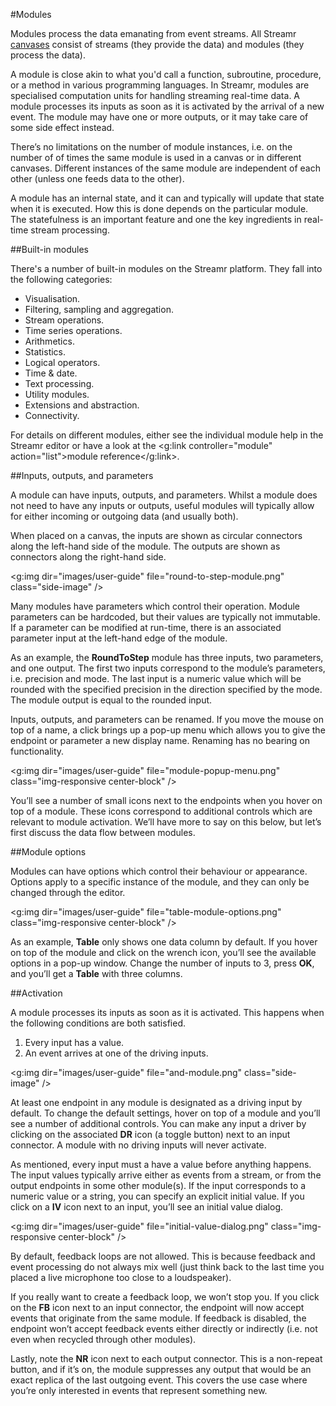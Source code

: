 #Modules

Modules process the data emanating from event streams. All Streamr [canvases](#canvases) consist of streams (they provide the data) and modules (they process the data).

A module is close akin to what you'd call a function, subroutine, procedure, or a method in various programming languages. In Streamr, modules are specialised computation units for handling streaming real-time data. A module processes its inputs as soon as it is activated by the arrival of a new event. The module may have one or more outputs, or it may take care of some side effect instead. 

There’s no limitations on the number of module instances, i.e. on the number of of times the same module is used in a canvas or in different canvases.  Different instances of the same module are independent of each other (unless one feeds data to the other).

A module has an internal state, and it can and typically will update that state when it is executed. How this is done depends on the particular module. The statefulness is an important feature and one the key ingredients in real-time stream processing.

##Built-in modules

There's a number of built-in modules on the Streamr platform. They fall into the following categories:

- Visualisation.
- Filtering, sampling and aggregation.
- Stream operations.
- Time series operations.
- Arithmetics.
- Statistics.
- Logical operators.
- Time & date.
- Text processing.
- Utility modules.
- Extensions and abstraction.
- Connectivity.

For details on different modules, either see the individual module help in the Streamr editor or have a look at the <g:link controller="module" action="list">module reference</g:link>.

##Inputs, outputs, and parameters

A module can have inputs, outputs, and parameters.  Whilst a module does not need to have any inputs or outputs, useful modules will typically allow for either incoming or outgoing data (and usually both).

When placed on a canvas, the inputs are shown as circular connectors along the left-hand side of the module.  The outputs are shown as connectors along the right-hand side.

<g:img dir="images/user-guide" file="round-to-step-module.png" class="side-image" />

Many modules have parameters which control their operation.  Module parameters can be hardcoded, but their values are typically not immutable.  If a parameter can be modified at run-time, there is an associated parameter input at the left-hand edge of the module.

As an example, the **RoundToStep** module has three inputs, two parameters, and one output.  The first two inputs correspond to the module’s parameters, i.e. precision and mode.  The last input is a numeric value which will be rounded with the specified precision in the direction specified by the mode.  The module output is equal to the rounded input.

Inputs, outputs, and parameters can be renamed.  If you move the mouse on top of a name, a click brings up a pop-up menu which allows you to give the endpoint or parameter a new display name.  Renaming has no bearing on functionality.

<g:img dir="images/user-guide" file="module-popup-menu.png" class="img-responsive center-block" />

You’ll see a number of small icons next to the endpoints when you hover on top of a module.  These icons correspond to additional controls which are relevant to module activation.  We’ll have more to say on this below, but let’s first discuss the data flow between modules.

##Module options

Modules can have options which control their behaviour or appearance.  Options apply to a specific instance of the module, and they can only be changed through the editor.

<g:img dir="images/user-guide" file="table-module-options.png" class="img-responsive center-block" />

As an example, **Table** only shows one data column by default.  If you hover on top of the module and click on the wrench icon, you’ll see the available options in a pop-up window.  Change the number of inputs to 3, press **OK**, and you’ll get a **Table** with three columns.

##Activation 

A module processes its inputs as soon as it is activated.  This happens when the following conditions are both satisfied.
1. Every input has a value.
2. An event arrives at one of the driving inputs.

<g:img dir="images/user-guide" file="and-module.png" class="side-image" />

At least one endpoint in any module is designated as a driving input by default.  To change the default settings, hover on top of a module and you’ll see a number of additional controls.  You can make any input a driver by clicking on the associated **DR** icon (a toggle button) next to an input connector.  A module with no driving inputs will never activate.

As mentioned, every input must a have a value before anything happens.  The input values typically arrive either as events from a stream, or from the output endpoints in some other module(s).  If the input corresponds to a numeric value or a string, you can specify an explicit initial value.  If you click on a **IV** icon next to an input, you’ll see an initial value dialog.

<g:img dir="images/user-guide" file="initial-value-dialog.png" class="img-responsive center-block" />

<a name="feedbackloops"></a>

By default, feedback loops are not allowed.  This is because feedback and event processing do not always mix well (just think back to the last time you placed a live microphone too close to a loudspeaker).

If you really want to create a feedback loop, we won’t stop you.  If you click on the **FB** icon next to an input connector, the endpoint will now accept events that originate from the same module.  If feedback is disabled, the endpoint won’t accept feedback events either directly or indirectly (i.e. not even when recycled through other modules).

Lastly, note the **NR** icon next to each output connector.  This is a non-repeat button, and if it’s on, the module suppresses any output that would be an exact replica of the last outgoing event.  This covers the use case where you’re only interested in events that represent something new.


